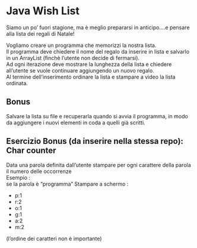 # Java Wish List

Siamo un po’ fuori stagione, ma è meglio prepararsi in anticipo….e pensare alla lista dei regali di Natale! <br>

Vogliamo creare un programma che memorizzi la nostra lista. <br>
Il programma deve chiedere il nome del regalo da inserire in lista e salvarlo in un ArrayList (finchè l’utente non decide di fermarsi). <br>
Ad ogni iterazione deve mostrare la lunghezza della lista e chiedere all’utente se vuole continuare aggiungendo un nuovo regalo. <br>
Al termine dell’inserimento ordinare la lista e stampare a video la lista ordinata. <br>

## Bonus

Salvare la lista su file e recuperarla quando si avvia il programma, in modo da aggiungere i nuovi elementi in coda a quelli già scritti. <br>


## Esercizio Bonus (da inserire nella stessa repo): Char counter
Data una parola definita dall’utente stampare per ogni carattere della parola il numero delle occorrenze <br>
Esempio : <br>
se la parola è “programma” Stampare a schermo :
- p:1
- r:2
- o:1
- g:1
- a:2
- m:2

(l’ordine dei caratteri non è importante)
